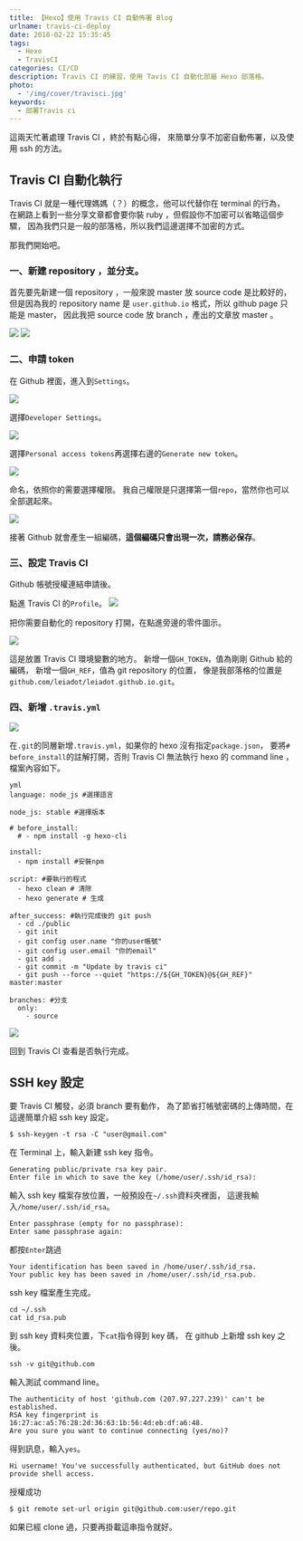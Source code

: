 ```yaml
---
title: 【Hexo】使用 Travis CI 自動佈署 Blog
urlname: travis-ci-deploy
date: 2018-02-22 15:35:45
tags:
  - Hexo
  - TravisCI
categories: CI/CD
description: Travis CI 的練習，使用 Tavis CI 自動化部屬 Hexo 部落格。
photo:
  - '/img/cover/travisci.jpg'
keywords:
  - 部署Travis ci
---
```


這兩天忙著處理 Travis CI ，終於有點心得，
來簡單分享不加密自動佈署，以及使用 ssh 的方法。

<!-- more -->

## Travis CI 自動化執行

Travis CI 就是一種代理媽媽（？）的概念，他可以代替你在 terminal 的行為，
在網路上看到一些分享文章都會要你裝 ruby ，但假設你不加密可以省略這個步驟，
因為我們只是一般的部落格，所以我們這邊選擇不加密的方式。

那我們開始吧。

### 一、新建 repository ，並分支。

首先要先新建一個 repository ，一般來說 master 放 source code 是比較好的，
但是因為我的 repository name 是 `user.github.io` 格式，所以 github page 只能是 master，
因此我把 source code 放 branch ，產出的文章放 master 。

![](/img/travisci/step01.png)
![](/img/travisci/step02.png)

### 二、申請 token

在 Github 裡面，進入到`Settings`。

![](/img/travisci/step03.png)

選擇`Developer Settings`。

![](/img/travisci/step04.png)

選擇`Personal access tokens`再選擇右邊的`Generate new token`。

![](/img/travisci/step05.png)

命名，依照你的需要選擇權限。
我自己權限是只選擇第一個`repo`，當然你也可以全部選起來。

![](/img/travisci/step06.png)

接著 Github 就會產生一組編碼，**這個編碼只會出現一次，請務必保存**。

### 三、設定 Travis CI

Github 帳號授權連結申請後。

點進 Travis CI 的`Profile`。
![](/img/travisci/step07.png)

把你需要自動化的 repository 打開，在點進旁邊的零件圖示。

![](/img/travisci/step08.png)

這是放置 Travis CI 環境變數的地方。
新增一個`GH_TOKEN`，值為剛剛 Github 給的編碼，
新增一個`GH_REF`，值為 git repository 的位置，
像是我部落格的位置是`github.com/leiadot/leiadot.github.io.git`。

### 四、新增 `.travis.yml`

![](/img/travisci/step09.png)

在`.git`的同層新增`.travis.yml`，如果你的 hexo 沒有指定`package.json`，
要將`# before_install`的註解打開，否則 Travis CI 無法執行 hexo 的 command line ，檔案內容如下。

```
yml
language: node_js #選擇語言

node_js: stable #選擇版本

# before_install:
  # - npm install -g hexo-cli

install:
  - npm install #安裝npm

script: #要執行的程式
  - hexo clean # 清除
  - hexo generate # 生成

after_success: #執行完成後的 git push
  - cd ./public
  - git init
  - git config user.name "你的user帳號"
  - git config user.email "你的email"
  - git add .
  - git commit -m "Update by travis ci"
  - git push --force --quiet "https://${GH_TOKEN}@${GH_REF}" master:master

branches: #分支
  only:
    - source
```

![](/img/travisci/step10.png)

回到 Travis CI 查看是否執行完成。

## SSH key 設定

要 Travis CI 觸發，必須 branch 要有動作，
為了節省打帳號密碼的上傳時間，在這邊簡單介紹 ssh key 設定。

```
$ ssh-keygen -t rsa -C "user@gmail.com"
```

在 Terminal 上，輸入新建 ssh key 指令。

```
Generating public/private rsa key pair.
Enter file in which to save the key (/home/user/.ssh/id_rsa):
```

輸入 ssh key 檔案存放位置，一般預設在`~/.ssh`資料夾裡面，
這邊我輸入`/home/user/.ssh/id_rsa`。

```
Enter passphrase (empty for no passphrase):
Enter same passphrase again:
```

都按`Enter`跳過

```
Your identification has been saved in /home/user/.ssh/id_rsa.
Your public key has been saved in /home/user/.ssh/id_rsa.pub.
```

ssh key 檔案產生完成。

```
cd ~/.ssh
cat id_rsa.pub
```

到 ssh key 資料夾位置，下`cat`指令得到 key 碼，
在 github 上新增 ssh key 之後。

```
ssh -v git@github.com
```

輸入測試 command line。

```
The authenticity of host 'github.com (207.97.227.239)' can't be established.
RSA key fingerprint is 16:27:ac:a5:76:28:2d:36:63:1b:56:4d:eb:df:a6:48.
Are you sure you want to continue connecting (yes/no)?
```

得到訊息，輸入`yes`。

```
Hi username! You've successfully authenticated, but GitHub does not provide shell access.
```

授權成功

```
$ git remote set-url origin git@github.com:user/repo.git
```

如果已經 clone 過，只要再掛載這串指令就好。
